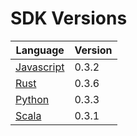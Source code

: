 # SDK Versions

| Language | Version |
| -------- | ------- |
| [Javascript](https://www.npmjs.com/package/ergonames) | 0.3.2 |
| [Rust](https://crates.io/crates/ergonames) | 0.3.6 |
| [Python](https://pypi.org/project/ergonames/) | 0.3.3 |
| [Scala](https://github.com/ergonames/ergo-names-scala-sdk/packages/1517404) | 0.3.1 |

